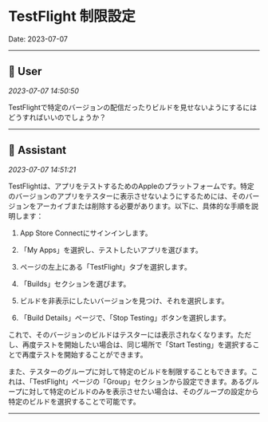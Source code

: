 # TestFlight 制限設定

Date: 2023-07-07

---

## 👤 User
*2023-07-07 14:50:50*

TestFlightで特定のバージョンの配信だったりビルドを見せないようにするにはどうすればいいのでしょうか？

---

## 🤖 Assistant
*2023-07-07 14:51:21*

TestFlightは、アプリをテストするためのAppleのプラットフォームです。特定のバージョンのアプリをテスターに表示させないようにするためには、そのバージョンをアーカイブまたは削除する必要があります。以下に、具体的な手順を説明します：

1. App Store Connectにサインインします。

2. 「My Apps」を選択し、テストしたいアプリを選びます。

3. ページの左上にある「TestFlight」タブを選択します。

4. 「Builds」セクションを選びます。

5. ビルドを非表示にしたいバージョンを見つけ、それを選択します。

6. 「Build Details」ページで、「Stop Testing」ボタンを選択します。

これで、そのバージョンのビルドはテスターには表示されなくなります。ただし、再度テストを開始したい場合は、同じ場所で「Start Testing」を選択することで再度テストを開始することができます。

また、テスターのグループに対して特定のビルドを制限することもできます。これは、「TestFlight」ページの「Group」セクションから設定できます。あるグループに対して特定のビルドのみを表示させたい場合は、そのグループの設定から特定のビルドを選択することで可能です。

---
